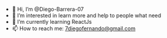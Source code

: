- 👋 Hi, I’m @Diego-Barrera-07
- 👀 I’m interested in learn more and help to people what need 
- 🌱 I’m currently learning ReactJs
- 📫 How to reach me: 7diegofernando@gmail.com

<!---
Diego-Barrera-07/Diego-Barrera-07 is a ✨ special ✨ repository because its `README.md` (this file) appears on your GitHub profile.
You can click the Preview link to take a look at your changes.
--->

